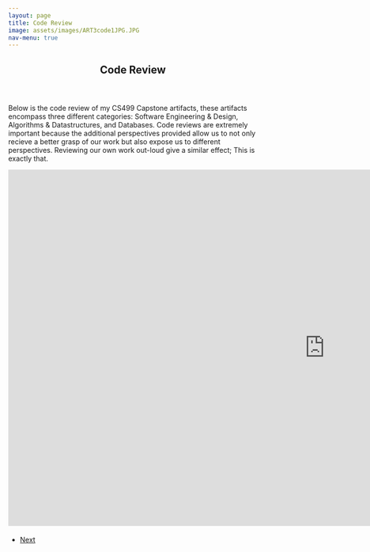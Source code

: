 ```yaml
---
layout: page
title: Code Review
image: assets/images/ART3code1JPG.JPG
nav-menu: true
---
```


<!-- Main -->
<div id="main" class="alt">

<!-- One -->
<section id="one">
	<div class="inner">
		<header class="major">
			<h1>Code Review</h1>
		</header>

<h2 id="content"></h2>
<p>Below is the code review of my CS499 Capstone artifacts, these artifacts encompass three different categories: Software Engineering & Design, Algorithms & Datastructures, and Databases. Code reviews are extremely important because the additional perspectives provided allow us to not only recieve a better grasp of our work but also expose us to different perspectives. Reviewing our own work out-loud give a similar effect; This is exactly that.</p>
<!-- Content -->
		
<iframe width="1280" height="720" src="https://www.youtube.com/embed/5lt3GDEAQVY" title="YouTube video player" frameborder="0" allow="accelerometer; autoplay; clipboard-write; encrypted-media; gyroscope; picture-in-picture" allowfullscreen></iframe>

<!-- Buttons -->
<h4></h4>
<ul class="actions vertical">
	<li><a href="https://xander325.github.io/xanderbell.github.io/artifact_one.html" class="button fit">Next</a></li>
	</ul>
</div>
